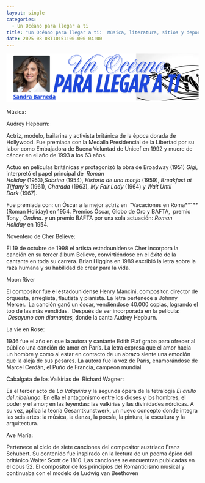 ```yaml
---
layout: single
categories:
  - Un Océano para llegar a ti
title: "Un Océano para llegar a ti:  Música, literatura, sitios y deporte"
date: 2025-08-08T10:51:00.000-04:00
---
```

![](/assets/img/banner-un-oceano-para-llegar-a-ti.png)

Música:

Audrey Hepburn:

Actriz, modelo, bailarina y activista británica de la época dorada de Hollywood. Fue premiada con la Medalla Presidencial de la Libertad por su labor como Embajadora de Buena Voluntad de Unicef en 1992 y muere de cáncer en el año de 1993 a los 63 años.

Actuó en películas británicas y protagonizó la obra de Broadway (1951) *Gigi*, interpretó el papel principal de  *Roman Holiday* (1953),*Sabrina* (1954), *Historia de una monja* (1959), *Breakfast at Tiffany's* (1961), *Charada* (1963), *My Fair Lady* (1964) y *Wait Until Dark* (1967).

Fue premiada con: un Óscar a la mejor actriz en  “Vacaciones en Roma**"** (Roman Holiday) en 1954. Premios Óscar, Globo de Oro y BAFTA,  premio Tony , *Ondina*. y un premio BAFTA por una sola actuación: *Roman Holiday* en 1954.

Noventero de Cher Believe:

El 19 de octubre de 1998 el artista estadounidense Cher incorpora la canción en su tercer álbum Believe, convirtiéndose en el éxito de la cantante en toda su carrera. Brian Higgins en 1989 escribió la letra sobre la raza humana y su habilidad de crear para la vida.


Moon River




El compositor fue el estadounidense Henry Mancini, compositor, director de orquesta, arreglista, flautista y pianista. La letra pertenece a Johnny Mercer.  La canción ganó un óscar, vendiéndose 40.000 copias, logrando el top de las más vendidas.  Después de ser incorporada en la película:  *Desayuno con diamantes,* donde la canta Audrey Hepburn.







La vie en Rose:



1946 fue el año en que la autora y cantante Edith Piaf graba para ofrecer al público una canción de amor en París. La letra expresa que el amor hacia un hombre y como al estar en contacto de un abrazo siente una emoción que la aleja de sus pesares. La autora fue la voz de París, enamorándose de Marcel Cerdán, el Puño de Francia, campeon mundial







Cabalgata de los Valkirias de  Richard Wagner:

Es el tercer acto de *La Valquiria* y la segunda ópera de la tetralogía *El anillo del nibelungo*. En ella el antagonismo entre los dioses y los hombres, el poder y el amor; en las leyendas: las valkirias y las divinidades nórdicas. A su vez, aplica la teoría Gesamtkunstwerk, un nuevo concepto donde integra las seis artes:
la música, la danza, la poesía, la pintura, la escultura y la arquitectura. 



Ave María:








Pertenece al ciclo de
siete canciones del compositor austriaco Franz
Schubert. Su contenido fue inspirado en la
lectura de un poema épico del británico Walter Scott de 1810. Las canciones se
encuentran publicadas en el opus 52. El compositor de los principios del
Romanticismo musical y continuaba con el modelo de Ludwig van Beethoven
